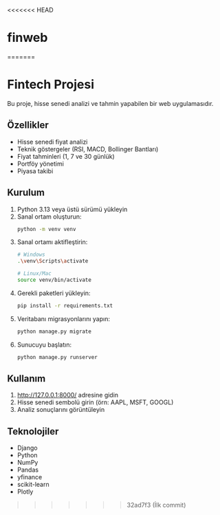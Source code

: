 <<<<<<< HEAD
# finweb
=======
# Fintech Projesi

Bu proje, hisse senedi analizi ve tahmin yapabilen bir web uygulamasıdır.

## Özellikler

- Hisse senedi fiyat analizi
- Teknik göstergeler (RSI, MACD, Bollinger Bantları)
- Fiyat tahminleri (1, 7 ve 30 günlük)
- Portföy yönetimi
- Piyasa takibi

## Kurulum

1. Python 3.13 veya üstü sürümü yükleyin
2. Sanal ortam oluşturun:
   ```bash
   python -m venv venv
   ```
3. Sanal ortamı aktifleştirin:
   ```bash
   # Windows
   .\venv\Scripts\activate
   
   # Linux/Mac
   source venv/bin/activate
   ```
4. Gerekli paketleri yükleyin:
   ```bash
   pip install -r requirements.txt
   ```
5. Veritabanı migrasyonlarını yapın:
   ```bash
   python manage.py migrate
   ```
6. Sunucuyu başlatın:
   ```bash
   python manage.py runserver
   ```

## Kullanım

1. http://127.0.0.1:8000/ adresine gidin
2. Hisse senedi sembolü girin (örn: AAPL, MSFT, GOOGL)
3. Analiz sonuçlarını görüntüleyin

## Teknolojiler

- Django
- Python
- NumPy
- Pandas
- yfinance
- scikit-learn
- Plotly 
>>>>>>> 32ad7f3 (İlk commit)
